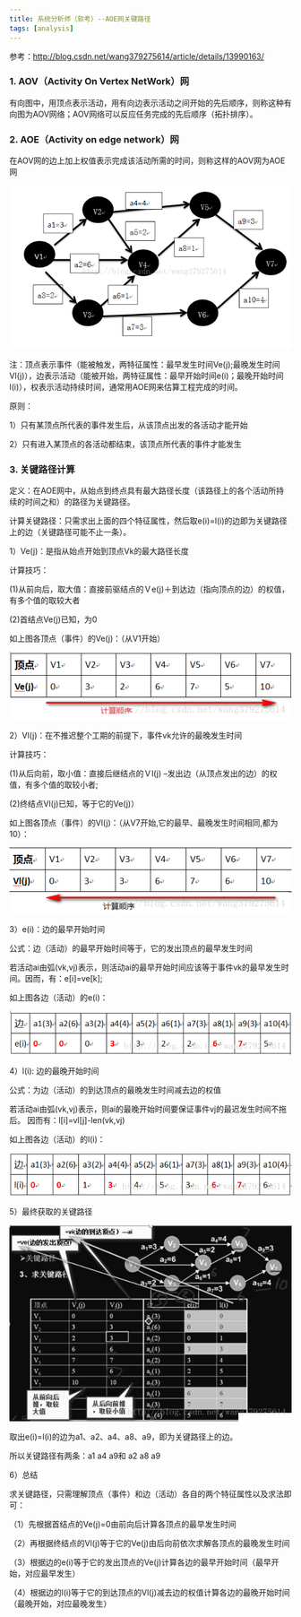 ```yaml
---
title: 系统分析师（软考）--AOE网关键路径
tags: [analysis]
---
```


参考：http://blog.csdn.net/wang379275614/article/details/13990163/

### 1. AOV（Activity On Vertex NetWork）网

有向图中，用顶点表示活动，用有向边表示活动之间开始的先后顺序，则称这种有向图为AOV网络；AOV网络可以反应任务完成的先后顺序（拓扑排序）。

### 2. AOE（Activity on edge network）网

在AOV网的边上加上权值表示完成该活动所需的时间，则称这样的AOV网为AOE网

![](/images/other/data-analysis/aoe-net.png)

注：顶点表示事件（能被触发，两特征属性：最早发生时间Ve(j);最晚发生时间Vl(j)），边表示活动（能被开始，两特征属性：最早开始时间e(i)；最晚开始时间l(i)），权表示活动持续时间，通常用AOE网来估算工程完成的时间。

原则：

1）只有某顶点所代表的事件发生后，从该顶点出发的各活动才能开始

2）只有进入某顶点的各活动都结束，该顶点所代表的事件才能发生

### 3. 关键路径计算

定义：在AOE网中，从始点到终点具有最大路径长度（该路径上的各个活动所持续的时间之和）的路径为关键路径。

计算关键路径：只需求出上面的四个特征属性，然后取e(i)=l(i)的边即为关键路径上的边（关键路径可能不止一条）。

1）Ve(j)：是指从始点开始到顶点Vk的最大路径长度

计算技巧：

(1)从前向后，取大值：直接前驱结点的Ｖe(j)＋到达边（指向顶点的边）的权值，有多个值的取较大者

(2)首结点Ve(j)已知，为0

如上图各顶点（事件）的Ve(j)：（从V1开始）

![](/images/other/data-analysis/aoe-ve.png)

2）Vl(j)：在不推迟整个工期的前提下，事件vk允许的最晚发生时间

计算技巧：

(1)从后向前，取小值：直接后继结点的Ｖl(j) –发出边（从顶点发出的边）的权值，有多个值的取较小者;

(2)终结点Vl(j)已知，等于它的Ve(j)）

如上图各顶点（事件）的Vl(j)：（从V7开始,它的最早、最晚发生时间相同,都为10）：

![](/images/other/data-analysis/aoe-vl.png)

3）e(i)：边的最早开始时间 

公式：边（活动）的最早开始时间等于，它的发出顶点的最早发生时间

若活动ai由弧(vk,vj)表示，则活动ai的最早开始时间应该等于事件vk的最早发生时间。因而，有：e[i]=ve[k];

如上图各边（活动）的e(i)：

![](/images/other/data-analysis/aoe-ae.png)

4）l(i): 边的最晚开始时间

公式：为边（活动）的到达顶点的最晚发生时间减去边的权值

若活动ai由弧(vk,vj)表示，则ai的最晚开始时间要保证事件vj的最迟发生时间不拖后。 因而有：l[i]=vl[j]-len(vk,vj)

如上图各边（活动）的l(i)：

![](/images/other/data-analysis/aoe-al.png)

5）最终获取的关键路径

![](/images/other/data-analysis/aoe-router.png)

取出e(i)=l(i)的边为a1、a2、a4、a8、a9，即为关键路径上的边。

所以关键路径有两条：a1 a4 a9和 a2 a8 a9

6）总结

求关键路径，只需理解顶点（事件）和边（活动）各自的两个特征属性以及求法即可：

（1）先根据首结点的Ve(j)=0由前向后计算各顶点的最早发生时间

（2）再根据终结点的Vl(j)等于它的Ve(j)由后向前依次求解各顶点的最晚发生时间

（3）根据边的e(i)等于它的发出顶点的Ve(j)计算各边的最早开始时间（最早开始，对应最早发生）

（4）根据边的l(i)等于它的到达顶点的Vl(j)减去边的权值计算各边的最晚开始时间（最晚开始，对应最晚发生）